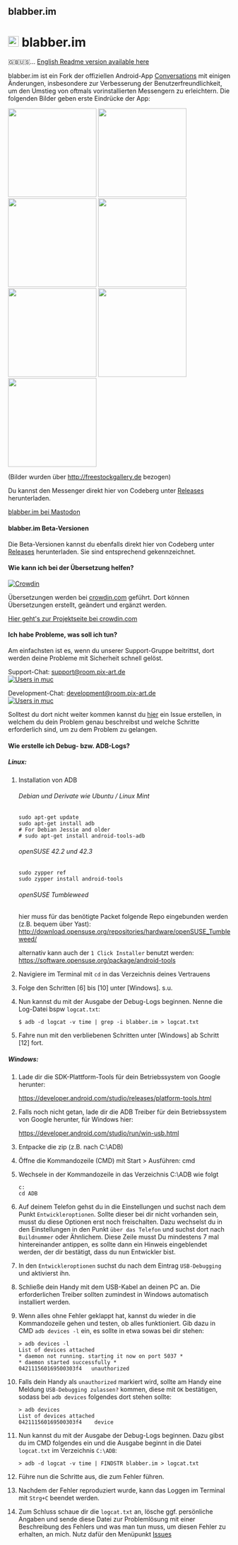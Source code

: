 ## blabber.im

# <img src="art/logo_android.png" width="24"> blabber.im

🇬🇧🇺🇸… [English Readme version available here](README-en.md)

blabber.im ist ein Fork der offiziellen Android-App [Conversations](https://github.com/siacs/Conversations) mit einigen Änderungen, insbesondere zur Verbesserung der Benutzerfreundlichkeit, um den Umstieg von oftmals vorinstallierten Messengern zu erleichtern. Die folgenden Bilder geben erste Eindrücke der App:

<img src="fastlane/metadata/android/en-US/phoneScreenshots/00.png" width="200" /> <img src="fastlane/metadata/android/en-US/phoneScreenshots/01.png" width="200" /> <img src="fastlane/metadata/android/en-US/phoneScreenshots/02.png" width="200" /> <img src="fastlane/metadata/android/en-US/phoneScreenshots/03.png" width="200" /> <img src="fastlane/metadata/android/en-US/phoneScreenshots/04.png" width="200" /> <img src="fastlane/metadata/android/en-US/phoneScreenshots/05.png" width="200" /> <img src="fastlane/metadata/android/en-US/phoneScreenshots/06.png" width="200" />

(Bilder wurden über http://freestockgallery.de bezogen)

Du kannst den Messenger direkt hier von Codeberg unter [Releases](https://codeberg.org/kriztan/blabber.im/releases/latest) herunterladen.

<a rel="me" href="https://kanoa.de/@blabber">blabber.im bei Mastodon</a> 

#### blabber.im Beta-Versionen

Die Beta-Versionen kannst du ebenfalls direkt hier von Codeberg unter [Releases](https://codeberg.org/kriztan/blabber.im/releases/latest) herunterladen. Sie sind entsprechend gekennzeichnet.

#### Wie kann ich bei der Übersetzung helfen?
[![Crowdin](https://d322cqt584bo4o.cloudfront.net/pix-art-messenger/localized.svg)](https://translate.pix-art.de)

Übersetzungen werden bei [crowdin.com](https://translate.pix-art.de) geführt. Dort können Übersetzungen erstellt, geändert und ergänzt werden.

[Hier geht's zur Projektseite bei crowdin.com](https://translate.pix-art.de/project/pix-art-messenger/invite?d=75l6j4k6k6k553f4q4t4e453p403b3g4t4i4k4p4c3g4a3a313n4n443d3f4a3l4d4a3j4m44373f4o443f433n4d49323f4o4p4e463m40363p4h4n4l4q403n4d31393i4d4e373f483e4l4a3e4l44393r4e443j433i4p4a3s2o4i4h4n463u663d3m4p4t4q4)

#### Ich habe Probleme, was soll ich tun?
Am einfachsten ist es, wenn du unserer Support-Gruppe beitrittst, dort werden deine Probleme mit Sicherheit schnell gelöst. 

Support-Chat: [support@room.pix-art.de](https://blabber.im/j/support@room.pix-art.de?join)     
[![Users in muc](https://inverse.chat/badge.svg?room=support@room.pix-art.de)](https://blabber.im/j/support@room.pix-art.de?join)

Development-Chat:  [development@room.pix-art.de](https://blabber.im/j/development@room.pix-art.de?join)     
[![Users in muc](https://inverse.chat/badge.svg?room=development@room.pix-art.de)](https://blabber.im/j/development@room.pix-art.de?join)


Solltest du dort nicht weiter kommen kannst du [hier](https://codeberg.org/kriztan/blabber.im/issues) ein Issue erstellen, in welchem du dein Problem genau beschreibst und welche Schritte erforderlich sind, um zu dem Problem zu gelangen. 

#### Wie erstelle ich Debug- bzw. ADB-Logs?

##### Linux:

1. Installation von ADB
    ###### Debian und Derivate wie Ubuntu / Linux Mint
    ```
    sudo apt-get update
    sudo apt-get install adb
    # For Debian Jessie and older
    # sudo apt-get install android-tools-adb
    ```
    ###### openSUSE 42.2 und 42.3
    ```
    sudo zypper ref
    sudo zypper install android-tools
    ```
    ###### openSUSE Tumbleweed
    hier muss für das benötigte Packet folgende Repo eingebunden werden (z.B. bequem über Yast):
    http://download.opensuse.org/repositories/hardware/openSUSE_Tumbleweed/
    
    alternativ kann auch der `1 Click Installer` benutzt werden:    
    https://software.opensuse.org/package/android-tools
    
2. Navigiere im Terminal mit `cd` in das Verzeichnis deines Vertrauens
3. Folge den Schritten [6] bis [10] unter [Windows]. s.u.
4. Nun kannst du mit der Ausgabe der Debug-Logs beginnen. Nenne die Log-Datei bspw `logcat.txt`:
   ```
   $ adb -d logcat -v time | grep -i blabber.im > logcat.txt
   ```
5. Fahre nun mit den verbliebenen Schritten unter [Windows] ab Schritt [12] fort.

##### Windows:

1. Lade dir die SDK-Plattform-Tools für dein Betriebssystem von Google herunter:
    
    https://developer.android.com/studio/releases/platform-tools.html    
2. Falls noch nicht getan, lade dir die ADB Treiber für dein Betriebssystem von Google herunter, für Windows hier:
    
    https://developer.android.com/studio/run/win-usb.html
3. Entpacke die zip (z.B. nach C:\ADB\)
4. Öffne die Kommandozeile (CMD) mit Start > Ausführen: cmd
5. Wechsele in der Kommandozeile in das Verzeichnis C:\ADB wie folgt 
    ```
    c:
    cd ADB
    ``` 
6. Auf deinem Telefon gehst du in die Einstellungen und suchst nach dem Punkt `Entwickleroptionen`. Sollte dieser bei dir nicht vorhanden sein, musst du diese Optionen erst noch freischalten. Dazu wechselst du in den Einstellungen in den Punkt `über das Telefon` und suchst dort nach `Buildnummer` oder Ähnlichem. Diese Zeile musst Du mindestens 7 mal hintereinander antippen, es sollte dann ein Hinweis eingeblendet werden, der dir bestätigt, dass du nun Entwickler bist.
7. In den `Entwickleroptionen` suchst du nach dem Eintrag `USB-Debugging` und aktivierst ihn.
8. Schließe dein Handy mit dem USB-Kabel an deinen PC an. Die erforderlichen Treiber sollten zumindest in Windows automatisch installiert werden.
9. Wenn alles ohne Fehler geklappt hat, kannst du wieder in die Kommandozeile gehen und testen, ob alles funktioniert. Gib dazu in CMD `adb devices -l` ein, es sollte in etwa sowas bei dir stehen:
    ```
    > adb devices -l
    List of devices attached
    * daemon not running. starting it now on port 5037 *
    * daemon started successfully *
    042111560169500303f4   unauthorized
    ```
10. Falls dein Handy als `unauthorized` markiert wird, sollte am Handy eine Meldung `USB-Debugging zulassen?` kommen, diese mit `OK` bestätigen, sodass bei `adb devices` folgendes dort stehen sollte:
    ```
    > adb devices
    List of devices attached 
    042111560169500303f4    device
    ```   
11. Nun kannst du mit der Ausgabe der Debug-Logs beginnen. Dazu gibst du im CMD folgendes ein und die Ausgabe beginnt in die Datei `logcat.txt` im Verzeichnis `C:\ADB`:
    ```
    > adb -d logcat -v time | FINDSTR blabber.im > logcat.txt
    ``` 
12. Führe nun die Schritte aus, die zum Fehler führen.

13. Nachdem der Fehler reproduziert wurde, kann das Loggen im Terminal mit `Strg+C` beendet werden.

14. Zum Schluss schaue dir die `logcat.txt` an, lösche ggf. persönliche Angaben und sende diese Datei zur Problemlösung mit einer Beschreibung des Fehlers und was man tun muss, um diesen Fehler zu erhalten, an mich. Nutz dafür den Menüpunkt [Issues](https://codeberg.org/kriztan/blabber.im/issues)